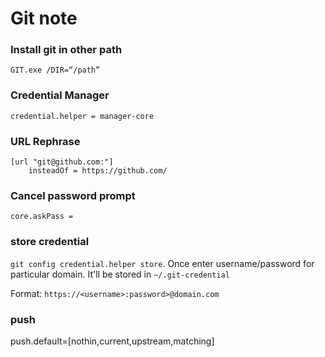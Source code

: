 # Git note



### Install git in other path
`GIT.exe /DIR=“/path”`


### Credential Manager
`credential.helper = manager-core`

### URL Rephrase
```
[url "git@github.com:"]
    insteadOf = https://github.com/
```

### Cancel password prompt
`core.askPass = `


### store credential
`git config credential.helper store`. Once enter username/password for particular domain. It'll be stored in `~/.git-credential`

Format:
`https://<username>:password>@domain.com`


### push
push.default=[nothin,current,upstream,matching]